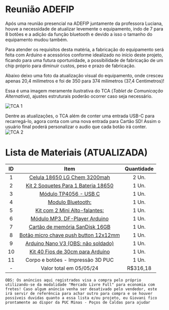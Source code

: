 # Reunião ADEFIP
Após uma reunião presencial na ADEFIP juntamente da professora Luciana, houve a necessidade de atualizar levemente o equipamento, indo de 7 para 8 botões e a adição da função bluetooth e devido a isso o tamanho do equipamento mudou também.

Para atender os requisitos desta matéria, a fabricação do equipamento será feita com Arduino e acessórios conforme idealizado no início deste projeto, ficando para uma futura oportunidade, a possibilidade de fabricação de um chip próprio para diminuir custos, peso e prazo de fabricação.

Abaixo deixo uma foto da atualização visual do equipamento, onde cresceu apenas 20,4 milimetros e foi de 350 para 374 milimetros (37,4 Centimetros)!

Essa é uma imagem meramente ilustrativa do TCA (_Tablet de Comunicação Alternativa_), ajustes estruturais poderão ocorrer caso seja necessário.

![TCA 1](https://github.com/ICEI-PUC-Minas-PPC-CC/ppc-cc-2024-1-ment2-noite1-TCA_ADEFIP/assets/20716371/2d62ccc7-de55-47e2-981c-2262fbb52850)

Dentre as atualizações, o TCA além de conter uma entrada USB-C para recarregá-lo, agora conta com uma nova entrada para Cartão SD! Assim o usuário final poderá personalizar o audio que cada botão irá conter.
![TCA 2](https://github.com/ICEI-PUC-Minas-PPC-CC/ppc-cc-2024-1-ment2-noite1-TCA_ADEFIP/assets/20716371/5be02faa-0595-4594-9e10-f7276eb6aef2)


# Lista de Materiais (ATUALIZADA)
ID|Item|Quantidade|
|:----:|:----:|:----:|
1|[Celula 18650 LG Chem 3200mah](https://www.mercadolivre.com.br/1-celula-18650-lg-chem-3200mah-descarga-10a-37v/p/MLB21938059?pdp_filters=item_id:MLB3836906134)|2 Un.|
2|[Kit 2 Soquetes Para 1 Bateria 18650](https://produto.mercadolivre.com.br/MLB-3524873133-kit-2-pecas-caixa-suporte-1-bateria-18650-37v-pilha-1s-case-_JM)|1 Un.|
3|[Módulo TP4056 - USB C](https://produto.mercadolivre.com.br/MLB-2792644388-carregador-bateria-18650-tp4056-micro-usb-c-c-proteco-4056-_JM?variation=175215599077)|1 Un.|
4|[Modulo Bluetooth:](https://produto.mercadolivre.com.br/MLB-2097554549-modulo-bluetooth-hc-05-rs232bluetooth-master-slave-_JM)|1 Un.|
5|[Kit com 2 Mini Alto-falantes:](https://produto.mercadolivre.com.br/MLB-3260164415-2-x-mini-alto-falante-05w-8-ohms-8r-40mm-para-arduino-esp-_JM)|1 Un.|
6|[Módulo MP3, DF-Player Arduino](https://produto.mercadolivre.com.br/MLB-3143781192-modulo-mp3-dfplayer-mini-player-arduino-_JM)|1 Un.|
7|[Cartão de memória SanDisk 16GB](https://www.mercadolivre.com.br/carto-de-memoria-sandisk-sdsdqm-016g-b35a-com-adaptador-sd-16gb/p/MLB15275715?pdp_filters=item_id:MLB3448842075)|1 Un.|
8|[Botão micro chave push button 12x12mm](https://produto.mercadolivre.com.br/MLB-1002274543-kit-25-push-button-chave-tactil-com-capa-arduino-_JM)|1 Un.|
9|[Arduino Nano V3 (OBS: não soldado)](https://produto.mercadolivre.com.br/MLB-2853810189-placa-arduino-nano-com-conector-v3-pino-no-soldado-mega328p-_JM)|1 Un.|
10|[Kit 40 Fios de 30cm para Arduíno](https://produto.mercadolivre.com.br/MLB-2780175528-jumper-fio-40pcs-de-30cm-macho-fmea-para-arduino-_JM)|1 Un.|
11|Corpo e botões - Impressão 3D PUC |1 Un.|
-|Valor total em 05/05/24|R$316,18|

`OBS: Os anúncios aqui registrados visa a compra pelo próprio utilizando-se da modalidade "Mercado Livre Full" para economia com fretes! Caso algum anúncio venha ser desativado pelo vendedor, este irá servir de referência para achar outro para compra e se houver possíveis duvidas quanto a essa lista e/ou projeto, eu Giovani fico prontamente ao dispor da PUC Minas - Poços de Caldas para ajudar`
